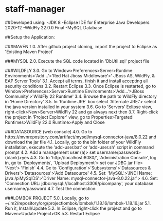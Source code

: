 # staff-manager

##Developed using: 
-JDK 8
-Eclipse IDE for Enterprise Java Developers 2020-12
-WildFly 22.0.0.Final
-MySQL Database 


##Setup the Application:

###MAVEN
1.0. After github project cloning, import the project to Eclipse as 'Existing Maven Project'

###MYSQL
2.0. Execute the SQL code located in 'DbUtil.sql' project file 

###WILDFLY
3.0. Go to Window>Preferences>Server>Runtime Environments>'Add...'>'Red Hat Jboss Middleware'>'	JBoss AS, WildFly, & EAP Server Tools'
3.1. Accept all terms, finish it and install accepting all security conditions
3.2. Restart Eclipse
3.3. Once Eclipse is restarted, go to Window>Preferences>Server>Runtime Environments>'Add...'>JBoss Community'>'WildFly 22 Runtime'
3.4. Browse the path to WildFly directory in 'Home Directory'
3.5. In 'Runtime JRE' box select 'Alternate JRE:'> select the java version installed in your system
3.6. Go to 'Servers' Eclipse view, right-click>New>Server>WildFly 22 and go always next then
3.7. Right-click the project in 'Project Explorer' view, go to Properties>Targeted Runtimes>WildFly 22.0 Runtime>Apply and Close

###DATASOURCE (web console)
4.0. Go to https://mvnrepository.com/artifact/mysql/mysql-connector-java/8.0.22 and download the jar file
4.1. Locally, go to the bin folder of your WildFly installation, execute the 'add-user.bat' or 'add-user.sh' script in command prompt
4.2. Add a management user (a)> set username/password>(blank)>yes 
4.3. Go to 'http://localhost:8080/', 'Administration Console', log in, go to 'Deployments', 'Upload Deployment'> set our JDBC jar file> 'Next'> 'Finish'
4.4. Go to 'Configuration'>'Subsystems'>'Datasources & Drivers'>'Datasources'>'Add Datasource'
4.5. Set: 'MySQL'>'JNDI Name: java:/piMySqlDS'>'Driver Name: mysql-connector-java-8.0.22.jar'>
4.6. Set: 'Connection URL: jdbc:mysql://localhost:3306/picompany', your database username/password
4.7. Test the connection

###LOMBOK PROJECT
5.0. Locally, go to ~/.m2/repository/org/projectlombok/lombok/1.18.16/lombok-1.18.16.jar
5.1. Run it, Install/Update
5.2. In Eclipse, right-click the project and go to Maven>Update Project>OK
5.3. Restart Eclipse
